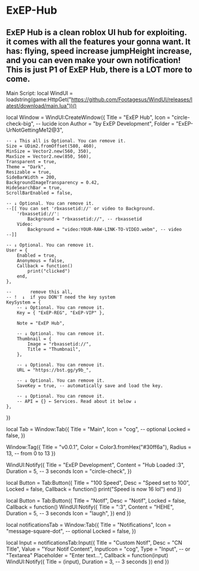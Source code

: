# ExEP-Hub
ExEP Hub is a clean roblox UI hub for exploiting. it comes with all the features your gonna want.
It has: flying, speed increase jumpHeight increase, and you can even make your own notification!
This is just P1 of ExEP Hub, there is a LOT more to come.
-------------------------------------------------------------------------------------------------
Main Script:   local WindUI = loadstring(game:HttpGet("https://github.com/Footagesus/WindUI/releases/latest/download/main.lua"))()

local Window = WindUI:CreateWindow({
    Title = "ExEP Hub",
    Icon = "circle-check-big", -- lucide icon
    Author = "by ExEP Development",
    Folder = "ExEP-UrNotGettingMe12@3",
    
    -- ↓ This all is Optional. You can remove it.
    Size = UDim2.fromOffset(580, 460),
    MinSize = Vector2.new(560, 350),
    MaxSize = Vector2.new(850, 560),
    Transparent = true,
    Theme = "Dark",
    Resizable = true,
    SideBarWidth = 200,
    BackgroundImageTransparency = 0.42,
    HideSearchBar = true,
    ScrollBarEnabled = false,
    
    -- ↓ Optional. You can remove it.
    --[[ You can set 'rbxassetid://' or video to Background.
        'rbxassetid://':
            Background = "rbxassetid://", -- rbxassetid
        Video:
            Background = "video:YOUR-RAW-LINK-TO-VIDEO.webm", -- video 
    --]]
    
    -- ↓ Optional. You can remove it.
    User = {
        Enabled = true,
        Anonymous = false,
        Callback = function()
            print("clicked")
        end,
    },
    
    --       remove this all, 
    -- !  ↓  if you DON'T need the key system
    KeySystem = { 
        -- ↓ Optional. You can remove it.
        Key = { "ExEP-REG", "ExEP-VIP" },
        
        Note = "ExEP Hub",
        
        -- ↓ Optional. You can remove it.
        Thumbnail = {
            Image = "rbxassetid://",
            Title = "Thumbnail",
        },
        
        -- ↓ Optional. You can remove it.
        URL = "https://bst.gg/y9b_",
        
        -- ↓ Optional. You can remove it.
        SaveKey = true, -- automatically save and load the key.
        
        -- ↓ Optional. You can remove it.
        -- API = {} ← Services. Read about it below ↓
    },
})

local Tab = Window:Tab({
    Title = "Main",
    Icon = "cog", -- optional
    Locked = false,
})

Window:Tag({
    Title = "v0.0.1",
    Color = Color3.fromHex("#30ff6a"),
    Radius = 13, -- from 0 to 13
})

WindUI:Notify({
    Title = "ExEP Development",
    Content = "Hub Loaded :3",
    Duration = 5, -- 3 seconds
    Icon = "circle-check",
})

local Button = Tab:Button({
    Title = "100 Speed",
    Desc = "Speed set to 100",
    Locked = false,
    Callback = function()
        print("Speed is now 16 lol")
    end
})

local Button = Tab:Button({
    Title = "Notif",
    Desc = "Notif",
    Locked = false,
    Callback = function()
        WindUI:Notify({
    Title = ":3",
    Content = "HEHE",
    Duration = 5, -- 3 seconds
    Icon = "laugh",
})
    end
})

local notificationsTab = Window:Tab({
    Title = "Notifications",
    Icon = "message-square-dot", -- optional
    Locked = false,
})

local Input = notificationsTab:Input({
    Title = "Custom Notif",
    Desc = "CN Title",
    Value = "Your Notif Content",
    InputIcon = "cog",
    Type = "Input", -- or "Textarea"
    Placeholder = "Enter text...",
    Callback = function(input) 
        WindUI:Notify({
    Title = (input),
    Duration = 3, -- 3 seconds
})
    end
})
